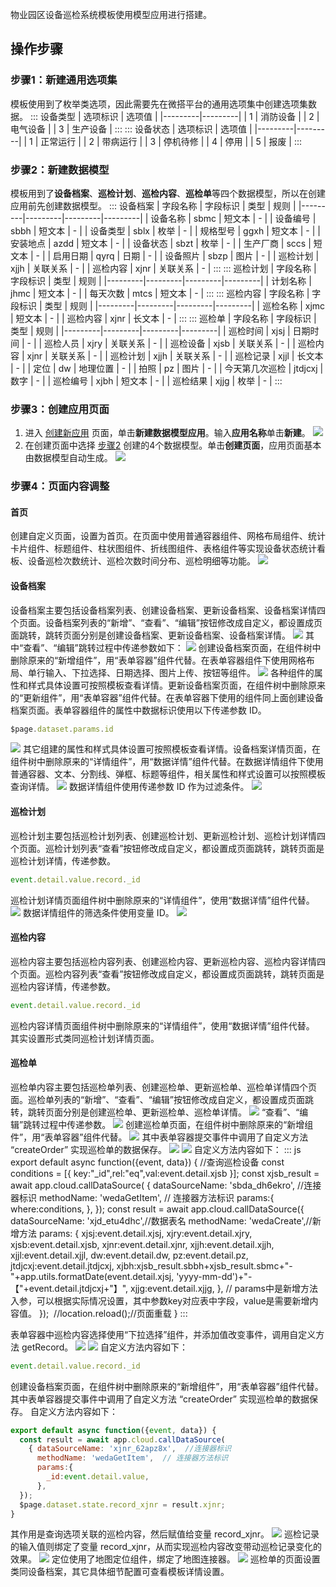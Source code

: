 
物业园区设备巡检系统模板使用模型应用进行搭建。

## 操作步骤
### 步骤1：新建通用选项集
模板使用到了枚举类选项，因此需要先在微搭平台的通用选项集中创建选项集数据。
<dx-tabs>
::: 设备类型
| 选项标识 | 选项值 |
|---------|---------|
| 1 | 消防设备 |
| 2 | 电气设备 |
| 3 | 生产设备 |
:::
::: 设备状态
| 选项标识 | 选项值 |
|---------|---------|
| 1 | 正常运行 |
| 2 | 带病运行 |
| 3 | 停机待修 |
| 4 | 停用 |
| 5 | 报废 |
:::
</dx-tabs>



[](id:step2)
### 步骤2：新建数据模型
模板用到了**设备档案**、**巡检计划**、**巡检内容**、**巡检单**等四个数据模型，所以在创建应用前先创建数据模型。
<dx-tabs>
::: 设备档案
| 字段名称 | 字段标识 | 类型 | 规则 |
|---------|---------|---------|---------|
| 设备名称 | sbmc | 短文本 | - |
| 设备编号 | sbbh | 短文本 | - |
| 设备类型 | sblx | 枚举 | - |
| 规格型号 | ggxh | 短文本 | - |
| 安装地点 | azdd | 短文本 | - |
| 设备状态 | sbzt | 枚举 | - |
| 生产厂商 | sccs | 短文本 | - |
| 启用日期 | qyrq | 日期 | - |
| 设备照片 | sbzp | 图片 | - |
| 巡检计划 | xjjh | 关联关系 | - |
| 巡检内容 | xjnr | 关联关系 | - |
:::
::: 巡检计划
| 字段名称 | 字段标识 | 类型 | 规则 |
|---------|---------|---------|---------|
| 计划名称 | jhmc | 短文本 | - |
| 每天次数 | mtcs | 短文本 | - |
:::
::: 巡检内容
| 字段名称 | 字段标识 | 类型 | 规则 |
|---------|---------|---------|---------|
| 巡检名称 | xjmc | 短文本 | - |
| 巡检内容 | xjnr | 长文本 | - |
:::
::: 巡检单
| 字段名称 | 字段标识 | 类型 | 规则 |
|---------|---------|---------|---------|
| 巡检时间 | xjsj | 日期时间 | - |
| 巡检人员 | xjry | 关联关系 | - |
| 巡检设备 | xjsb | 关联关系 | - |
| 巡检内容 | xjnr | 关联关系 | - |
| 巡检计划 | xjjh | 关联关系 | - |
| 巡检记录 | xjjl | 长文本 | - |
| 定位 | dw | 地理位置 | - |
| 拍照 | pz | 图片 | - |
| 今天第几次巡检 | jtdjcxj | 数字 | - |
| 巡检编号 | xjbh | 短文本 | - |
| 巡检结果 | xjjg | 枚举 | - |
:::
</dx-tabs>


### 步骤3：创建应用页面
1. 进入 [创建新应用](https://console.cloud.tencent.com/lowcode/create) 页面，单击**新建数据模型应用**。输入**应用名称**单击**新建**。
![](https://qcloudimg.tencent-cloud.cn/raw/9dcdb512160f24b583e409a892cb542a.png)  
2. 在创建页面中选择 [步骤2](#step2) 创建的4个数据模型。单击**创建页面**，应用页面基本由数据模型自动生成。
![](https://qcloudimg.tencent-cloud.cn/raw/dd435b2cd1c27b727973d453f3d7cfdc.png)

### 步骤4：页面内容调整

#### 首页
创建自定义页面，设置为首页。在页面中使用普通容器组件、网格布局组件、统计卡片组件、标题组件、柱状图组件、折线图组件、表格组件等实现设备状态统计看板、设备巡检次数统计、巡检次数时间分布、巡检明细等功能。
![](https://qcloudimg.tencent-cloud.cn/raw/d1f69ce7ae345a22e21e0f47abd2bbe4.png)

#### 设备档案
设备档案主要包括设备档案列表、创建设备档案、更新设备档案、设备档案详情四个页面。设备档案列表的“新增”、“查看”、“编辑”按钮修改成自定义，都设置成页面跳转，跳转页面分别是创建设备档案、更新设备档案、设备档案详情。
![](https://qcloudimg.tencent-cloud.cn/raw/14722a267eae0f695a9488c3de4bc67e.png)
其中“查看”、“编辑”跳转过程中传递参数如下：
![](https://qcloudimg.tencent-cloud.cn/raw/a07120ad46d4cb5b5f2b2138b4e2c740.png)
创建设备档案页面，在组件树中删除原来的“新增组件”，用“表单容器”组件代替。在表单容器组件下使用网格布局、单行输入、下拉选择、日期选择、图片上传、按钮等组件。
![](https://qcloudimg.tencent-cloud.cn/raw/f02ddf21bc36047d38a728a10279182b.png)
各种组件的属性和样式具体设置可按照模板查看详情。更新设备档案页面，在组件树中删除原来的“更新组件”，用“表单容器”组件代替。在表单容器下使用的组件同上面创建设备档案页面。表单容器组件的属性中数据标识使用以下传递参数 ID。
```js
$page.dataset.params.id
```
![](https://qcloudimg.tencent-cloud.cn/raw/02cccb23c40d3d0cf9136a4a3b2e21b3.png)
其它组建的属性和样式具体设置可按照模板查看详情。设备档案详情页面，在组件树中删除原来的“详情组件”，用“数据详情”组件代替。在数据详情组件下使用普通容器、文本、分割线、弹框、标题等组件，相关属性和样式设置可以按照模板查询详情。
![](https://qcloudimg.tencent-cloud.cn/raw/5b821ae5ab560f9655f5b792058a8230.png)
数据详情组件使用传递参数 ID 作为过滤条件。
![](https://qcloudimg.tencent-cloud.cn/raw/52a07245d56e079936ba3feb92fccbaa.png)

#### 巡检计划
巡检计划主要包括巡检计划列表、创建巡检计划、更新巡检计划、巡检计划详情四个页面。巡检计划列表“查看”按钮修改成自定义，都设置成页面跳转，跳转页面是巡检计划详情，传递参数。
```js
event.detail.value.record._id
```
巡检计划详情页面组件树中删除原来的“详情组件”，使用“数据详情”组件代替。
![](https://qcloudimg.tencent-cloud.cn/raw/ed594b7e5d076df4d68751d20591a25e.png)
数据详情组件的筛选条件使用变量 ID。
![](https://qcloudimg.tencent-cloud.cn/raw/e11e16519fcfc8f18858564dfe4bd0a1.png)

#### 巡检内容
巡检内容主要包括巡检内容列表、创建巡检内容、更新巡检内容、巡检内容详情四个页面。巡检内容列表“查看”按钮修改成自定义，都设置成页面跳转，跳转页面是巡检内容详情，传递参数。
```js
event.detail.value.record._id
```
巡检内容详情页面组件树中删除原来的“详情组件”，使用“数据详情”组件代替。
其实设置形式类同巡检计划详情页面。

#### 巡检单
巡检单内容主要包括巡检单列表、创建巡检单、更新巡检单、巡检单详情四个页面。巡检单列表的“新增”、“查看”、“编辑”按钮修改成自定义，都设置成页面跳转，跳转页面分别是创建巡检单、更新巡检单、巡检单详情。
![](https://qcloudimg.tencent-cloud.cn/raw/2a47f7bbb83a0fa518a2b60c75a13ce8.png)
“查看”、“编辑”跳转过程中传递参数。
![](https://qcloudimg.tencent-cloud.cn/raw/aa4431c0600ece32173bec20dbf91cd5.png)
创建巡检单页面，在组件树中删除原来的“新增组件”，用“表单容器”组件代替。
![](https://qcloudimg.tencent-cloud.cn/raw/f8624b3212e5ed8e4562d8d5b4056dcd.png)
其中表单容器提交事件中调用了自定义方法 “createOrder” 实现巡检单的数据保存。
![](https://qcloudimg.tencent-cloud.cn/raw/d769db40cbd7b76f3f4f154f33e2a4bd.png)
![](https://qcloudimg.tencent-cloud.cn/raw/1840d32302572df20f13cf5f4a753f31.png)
自定义方法内容如下：
<dx-codeblock>
:::  js
export default async function({event, data}) {
    //查询巡检设备
    const conditions = [{ key:"_id",rel:"eq",val:event.detail.xjsb }];
    const xjsb_result = await app.cloud.callDataSource(
    { dataSourceName: 'sbda_dh6ekro',  //连接器标识
      methodName: 'wedaGetItem',  // 连接器方法标识
      params:{
        where:conditions,
      },
    });
    const result = await app.cloud.callDataSource({
        dataSourceName: 'xjd_etu4dhc',//数据表名
        methodName: 'wedaCreate',//新增方法
        params: {
            xjsj:event.detail.xjsj,
            xjry:event.detail.xjry,
            xjsb:event.detail.xjsb,
            xjnr:event.detail.xjnr,
            xjjh:event.detail.xjjh,
            xjjl:event.detail.xjjl,
            dw:event.detail.dw,
            pz:event.detail.pz,
            jtdjcxj:event.detail.jtdjcxj,
            xjbh:xjsb_result.sbbh+xjsb_result.sbmc+"-"+app.utils.formatDate(event.detail.xjsj, 'yyyy-mm-dd')+"-【"+event.detail.jtdjcxj+"】",
            xjjg:event.detail.xjjg,
        }, // params中是新增方法入参，可以根据实际情况设置，其中参数key对应表中字段，value是需要新增内容值。
    });
     //location.reload();//页面重载
}
:::
</dx-codeblock> 

表单容器中巡检内容选择使用“下拉选择”组件，并添加值改变事件，调用自定义方法 getRecord。 
![](https://qcloudimg.tencent-cloud.cn/raw/a95d3cadf86932015554d0d8d19eef03.png)
![](https://qcloudimg.tencent-cloud.cn/raw/f0b6fac0a7bc7d4dfbc1de9ceff7b9e6.png)
自定义方法内容如下：
```js
event.detail.value.record._id
```
创建设备档案页面，在组件树中删除原来的“新增组件”，用“表单容器”组件代替。
其中表单容器提交事件中调用了自定义方法 “createOrder” 实现巡检单的数据保存。
自定义方法内容如下：
```js
export default async function({event, data}) {
  const result = await app.cloud.callDataSource(
    { dataSourceName: 'xjnr_62apz8x',  //连接器标识
      methodName: 'wedaGetItem',  // 连接器方法标识
      params:{
        _id:event.detail.value,
      },
  });
  $page.dataset.state.record_xjnr = result.xjnr; 
}
```
其作用是查询选项关联的巡检内容，然后赋值给变量 record_xjnr。
![](https://qcloudimg.tencent-cloud.cn/raw/1a76026f952ec9a035a5f85f0c966b91.png)
巡检记录的输入值则绑定了变量 record_xjnr，从而实现巡检内容改变带动巡检记录变化的效果。
![](https://qcloudimg.tencent-cloud.cn/raw/a1a85954414cbe4a1ad4a8e51ea23a93.png)
定位使用了地图定位组件，绑定了地图连接器。
![](https://qcloudimg.tencent-cloud.cn/raw/4e070fddf62645caf061d2f854153698.png)
巡检单的页面设置类同设备档案，其它具体细节配置可查看模板详情设置。
